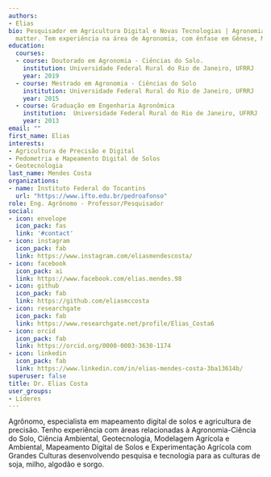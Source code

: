 ```yaml
---
authors:
- Elias
bio: Pesquisador em Agricultura Digital e Novas Tecnologias | Agronomia Ciência do Solo | Geotecnologia | Programação em R | GIS | Experimentação Agrícola
  matter. Tem experiência na área de Agronomia, com ênfase em Gênese, Morfologia, Classificação, Fertilidade e Manejo de Solos e Aptidão Agrícola das terras. Atualmente se dedica a estudos com temas relacionados ao Mapeamento Digital de Solos, Levantamento e Classificação de Solos, Pedologia Quantitativa (Pedometria), Geotecnologias, Análise Ambiental, Agricultura Digital e de Precisão. 
education:
  courses:
  - course: Doutorado em Agronomia - Ciências do Solo.
    institution: Universidade Federal Rural do Rio de Janeiro, UFRRJ
    year: 2019
  - course: Mestrado em Agronomia - Ciências do Solo
    institution: Universidade Federal Rural do Rio de Janeiro, UFRRJ
    year: 2015
  - course: Graduação em Engenharia Agronômica
    institution:  Universidade Federal Rural do Rio de Janeiro, UFRRJ
    year: 2013
email: ""
first_name: Elias
interests:
- Agricultura de Precisão e Digital
- Pedometria e Mapeamento Digital de Solos
- Geotecnologia
last_name: Mendes Costa
organizations:
- name: Instituto Federal do Tocantins
  url: "https://www.ifto.edu.br/pedroafonso"
role: Eng. Agrônomo - Professor/Pesquisador
social:
- icon: envelope
  icon_pack: fas
  link: '#contact'
- icon: instagram
  icon_pack: fab
  link: https://www.instagram.com/eliasmendescosta/
- icon: facebook
  icon_pack: ai
  link: https://www.facebook.com/elias.mendes.98
- icon: github
  icon_pack: fab
  link: https://github.com/eliasmccosta
- icon: researchgate
  icon_pack: fab
  link: https://www.researchgate.net/profile/Elias_Costa6
- icon: orcid
  icon_pack: fab
  link: https://orcid.org/0000-0003-3630-1174
- icon: linkedin
  icon_pack: fab
  link: https://www.linkedin.com/in/elias-mendes-costa-3ba13614b/
superuser: false
title: Dr. Elias Costa
user_groups:
- Líderes
---
```

 Agrônomo, especialista em mapeamento digital de solos e agricultura de precisão. Tenho experiência com áreas relacionadas à Agronomia-Ciência do Solo, Ciência Ambiental, Geotecnologia, Modelagem Agrícola e Ambiental, Mapeamento Digital de Solos e Experimentação Agrícola com Grandes Culturas desenvolvendo pesquisa e tecnologia para as culturas de soja, milho, algodão e sorgo.
